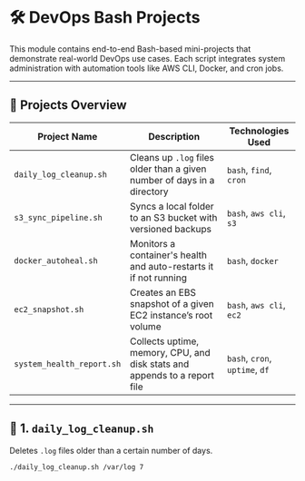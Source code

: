 # 🛠️ DevOps Bash Projects

This module contains end-to-end Bash-based mini-projects that demonstrate real-world DevOps use cases. Each script integrates system administration with automation tools like AWS CLI, Docker, and cron jobs.

---

## 📁 Projects Overview

| Project Name              | Description                                                                 | Technologies Used                 |
|---------------------------|-----------------------------------------------------------------------------|-----------------------------------|
| `daily_log_cleanup.sh`    | Cleans up `.log` files older than a given number of days in a directory     | `bash`, `find`, `cron`            |
| `s3_sync_pipeline.sh`     | Syncs a local folder to an S3 bucket with versioned backups                 | `bash`, `aws cli`, `s3`           |
| `docker_autoheal.sh`      | Monitors a container's health and auto-restarts it if not running          | `bash`, `docker`                  |
| `ec2_snapshot.sh`         | Creates an EBS snapshot of a given EC2 instance’s root volume               | `bash`, `aws cli`, `ec2`          |
| `system_health_report.sh` | Collects uptime, memory, CPU, and disk stats and appends to a report file  | `bash`, `cron`, `uptime`, `df`    |

---

## 🧩 1. `daily_log_cleanup.sh`

Deletes `.log` files older than a certain number of days.

```bash
./daily_log_cleanup.sh /var/log 7
